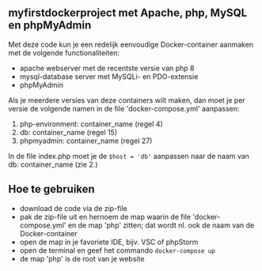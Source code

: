 ## myfirstdockerproject met Apache, php, MySQL en phpMyAdmin
Met deze code kun je een redelijk eenvoudige Docker-container aanmaken met de volgende functionaliteiten:
- apache webserver met de recentste versie van php 8
- mysql-database server met MySQLi- en PDO-extensie
- phpMyAdmin

Als je meerdere versies van deze containers wilt maken, dan moet je per versie de volgende namen in de file 'docker-compose.yml' aanpassen:
1. php-environment: container_name (regel 4)
2. db: container_name (regel 15)
3. phpmyadmin: container_name (regel 27)

In de file index.php moet je de `$host = 'db'` aanpassen naar de naam van db: container_name (zie 2.)
## Hoe te gebruiken
* download de code via de zip-file
* pak de zip-file uit en hernoem de map waarin de file 'docker-compose.yml' en de map 'php' zitten; dat wordt nl. ook de naam van de Docker-container
* open de map in je favoriete IDE, bijv. VSC of phpStorm
* open de terminal en geef het commando `docker-compose up`
* de map 'php' is de root van je website
